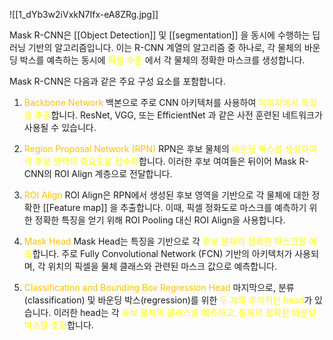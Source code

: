 ![[1_dYb3w2iVxkN7Ifx-eA8ZRg.jpg]]

Mask R-CNN은 [[Object Detection]] 및 [[segmentation]] 을 동시에 수행하는 딥러닝 기반의 알고리즘입니다. 이는 R-CNN 계열의 알고리즘 중 하나로, 각 물체의 바운딩 박스를 예측하는 동시에 <font color="#ffff00">픽셀 수준 </font> 에서 각 물체의 정확한 마스크를 생성합니다.

Mask R-CNN은 다음과 같은 주요 구성 요소를 포함합니다.

1. <font color="#ffc000">Backbone Network</font>
백본으로 주로 CNN 아키텍처를 사용하여 <font color="#ffff00">이미지에서 특징을 추출</font>합니다. ResNet, VGG, 또는 EfficientNet 과 같은 사전 훈련된 네트워크가 사용될 수 있습니다.

2. <font color="#ffc000">Region Proposal Network (RPN)</font>
RPN은 후보 물체의 <font color="#ffff00">바운딩 박스를 생성하여 각 후보 영역의 중요도를 점수화</font>합니다. 이러한 후보 여여들은 뒤이어 Mask R-CNN의 ROI Align 계층으로 전달합니다.

3. <font color="#ffc000">ROI Align</font>
ROI Align은 RPN에서 생성된 후보 영역을 기반으로 각 물체에 대한 정확한 [[Feature map]] 을 추출합니다. 이때, 픽셀 정화도로 마스크를 예측하기 위한 정확한 특징을 얻기 위해 ROI Pooling 대신 ROI Align을 사용합니다.

4. <font color="#ffc000">Mask Head</font>
Mask Head는 특징을 기반으로 각 <font color="#ffff00">후보 물체의 정확한 마스크를 예측</font>합니다. 주로 Fully Convolutional Network (FCN) 기반의 아키텍처가 사용되며, 각 위치의 픽셀을 물체 클래스와 관련된 마스크 값으로 예측합니다.

5. <font color="#ffc000">Classification and Bounding Box Regression Head</font>
마지막으로, 분류(classification) 및 바운딩 박스(regression)를 위한 <font color="#ffff00">두 개의 추가적인 head</font>가 있습니다. 이러한 head는 각 <font color="#ffff00">후보 물체의 클래스를 예측하고, 물체의 정확한 바운딩 박스를 조정</font>합니다.